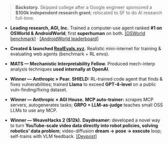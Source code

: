 > **Backstory.** Skipped college after a Google engineer sponsored a **$100k independent research grant**; relocated to SF to do AI research full-time.

- **Leading research, AGI, Inc.** Trained a computer-use agent ranked **#1 on OSWorld & AndroidWorld**; first **superhuman** on both. [[OSWorld benchmark]](https://os-world.github.io/#benchmark) · [[AndroidWorld leaderboard]](https://docs.google.com/spreadsheets/d/1cchzP9dlTZ3WXQTfYNhh3avxoLipqHN75v1Tb86uhHo/edit?gid=0#gid=0)

- **Created & launched [RealEvals.xyz](https://realevals.xyz).** Realistic mini-internet for training & evaluating web agents (benchmark + RL envs).

- **MATS — Mechanistic Interpretability Fellow.** Produced mech-interp analysis techniques **used internally at OpenAI**.

- **Winner — Anthropic × Pear.** **SHIELD:** RL-trained code agent that finds & fixes vulnerabilities; trained **Llama** to exceed **GPT-4-level** on a public vuln-finding/fixing dataset.

- **Winner — Anthropic × AGI House.** **MCP auto-trainer:** scrapes MCP servers, autogenerates tasks; **GRPO + LLM-as-judge** teaches small OSS LLMs to use any MCP.

- **Winner — WeaveHacks 2 ($12k).** **Daydreamer:** developed a novel way to turn **YouTube-scale video data directly into robot policies, solving robotics’ data problem**; video-diffusion **dream → pose → execute** loop; self-trains with VLM feedback. [[Devpost]](https://devpost.com/software/daydreamer-the-gpt-moment-for-robotics)
